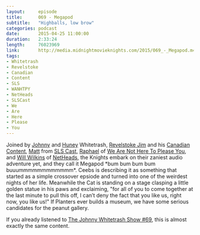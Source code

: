 ```yaml
---
layout:     episode
title:      069 - Megapod
subtitle:   "Highballs, low brow"
categories: podcast
date:       2015-04-25 11:00:00
duration:   2:33:24
length:     76023969
link:       http://media.midnightmovieknights.com/2015/069_-_Megapod.m4a
tags:
- Whitetrash
- Revelstoke
- Canadian
- Content
- SLS
- WANHTPY
- NetHeads
- SLSCast
- We
- Are
- Here
- Please
- You
---
```

Joined by [Johnny](https://twitter.com/TeamWhiteTrash) and [Huney](https://twitter.com/OMGWTFHuney) Whitetrash, [Revelstoke Jim](https://twitter.com/RevelstokeJim) and his [Canadian Content](http://gabnet.net), [Matt](https://twitter.com/nittwit12345) from [SLS Cast](http://slscast.podbean.com), [Raphael](https://twitter.com/WANHTPY) of [We Are Not Here To Please You](http://wearenotheretopleaseyou.blogspot.fi), and [Will Wilkins](https://twitter.com/netheadww) of [NetHeads](http://smodcast.com/channels/netheads/), the Knights embark on their zaniest audio adventure yet, and they call it Megapod \*bum bum bum bum buuummmmmmmmmmmm\*. Ceebs is describing it as something that started as a simple crossover epsiode and turned into one of the weirdest nights of her life. Meanwhile the Cat is standing on a stage clasping a little golden statue in his paws and exclaiming, "for all of you to come together at the last minute to pull this off, I can’t deny the fact that you like us, right now, you like us!" If Planters ever builds a museum, we have some serious candidates for the peanut gallery.

If you already listened to [The Johnny Whitetrash Show #69](http://johnnywhitetrash.com/the-johnny-whitetrash-show-no-69-the-kris-krossed-with-a-k-megapod/), this is almost exactly the same content.